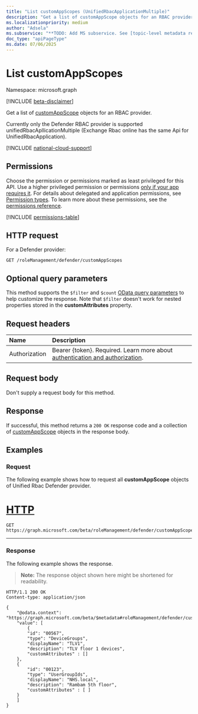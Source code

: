 ```yaml
---
title: "List customAppScopes (UnifiedRbacApplicationMultiple)"
description: "Get a list of customAppScope objects for an RBAC provider."
ms.localizationpriority: medium
author: "Adsela"
ms.subservice: "**TODO: Add MS subservice. See [topic-level metadata reference](https://aka.ms/msgo?pagePath=Document-APIs/Guidelines/Metadata)**"
doc_type: "apiPageType"
ms.date: 07/06/2025
---
```


# List customAppScopes

Namespace: microsoft.graph

[!INCLUDE [beta-disclaimer](../../includes/beta-disclaimer.md)]

Get a list of [customAppScope](../resources/customappscope.md) objects for an RBAC provider.

Currently only the Defender RBAC provider is supported unifiedRbacApllicationMultiple (Exchange Rbac online has the same Api for UnifiedRbacApplication).

[!INCLUDE [national-cloud-support](../../includes/all-clouds.md)]

## Permissions

Choose the permission or permissions marked as least privileged for this API. Use a higher privileged permission or permissions [only if your app requires it](/graph/permissions-overview#best-practices-for-using-microsoft-graph-permissions). For details about delegated and application permissions, see [Permission types](/graph/permissions-overview#permission-types). To learn more about these permissions, see the [permissions reference](/graph/permissions-reference).

<!-- { "blockType": "permissions", "name": "unifiedrbacapplication_list_customappscopes" } -->
[!INCLUDE [permissions-table](../includes/permissions/unifiedrbacapplicationmultiple-list-customappscopes-permissions.md)]

## HTTP request

For a Defender provider:

<!-- { "blockType": "ignored" } -->

```http
GET /roleManagement/defender/customAppScopes
```

## Optional query parameters

This method supports the `$filter` and `$count` [OData query parameters](/graph/query-parameters) to help customize the response. Note that `$filter` doesn't work for nested properties stored in the **customAttributes** property.

## Request headers

| Name      |Description|
|:----------|:----------|
|Authorization|Bearer {token}. Required. Learn more about [authentication and authorization](/graph/auth/auth-concepts).|

## Request body

Don't supply a request body for this method.

## Response

If successful, this method returns a `200 OK` response code and a collection of [customAppScope](../resources/customappscope.md) objects in the response body.

## Examples

<!--### Example 1: Request all custom app scope objects for Unified Rbac in Defender-->

### Request

The following example shows how to request all **customAppScope** objects of Unified Rbac Defender provider.

# [HTTP](#tab/http)
<!-- {
  "blockType": "request",
  "name": "list_customAppScope_DefenderProvider"
}
-->
```msgraph-interactive
GET https://graph.microsoft.com/beta/roleManagement/defender/customAppScopes
```
---

### Response

The following example shows the response.

> **Note:** The response object shown here might be shortened for readability.

<!-- {
  "blockType": "response",
  "truncated": true,
  "@odata.type": "Collection(microsoft.graph.customAppScope)"
} -->
```http
HTTP/1.1 200 OK
Content-type: application/json

{
    "@odata.context": "https://graph.microsoft.com/beta/$metadata#roleManagement/defender/customAppScopes",
    "value": [
        {
        "id": "00567",
        "type": "DeviceGroups",
        "displayName": "TLV1",
        "description": "TLV floor 1 devices",
        "customAttributes" : []
    },
    {
        "id": "00123",
        "type": "UserGroupIds",
        "displayName": "NHS.local",
        "description": "Rambam 5th floor",
        "customAttributes" : [ ]
    }
    ]
}
```
